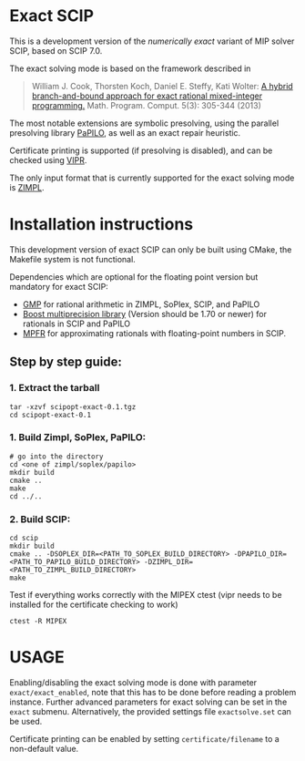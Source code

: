 # Exact SCIP
This is a development version of the *numerically exact* variant of MIP solver SCIP, based on SCIP 7.0.

The exact solving mode is based on the framework described in
> William J. Cook, Thorsten Koch, Daniel E. Steffy, Kati Wolter: [A hybrid branch-and-bound approach for exact rational mixed-integer programming.](https://doi.org/10.1007/s12532-013-0055-6) Math. Program. Comput. 5(3): 305-344 (2013)

The most notable extensions are symbolic presolving, using the parallel presolving library [PaPILO](https://github.com/lgottwald/PaPILO), as well as an exact repair heuristic.

Certificate printing is supported (if presolving is disabled), and can be checked using [VIPR](https://github.com/lgottwald/PaPILO).

The only input format that is currently supported for the exact solving mode is [ZIMPL](https://zimpl.zib.de/).



# Installation instructions

This development version of exact SCIP can only be built using CMake, the Makefile system is not functional.

Dependencies which are optional for the floating point version but mandatory for exact SCIP:
* [GMP](https://gmplib.org/) for rational arithmetic in ZIMPL, SoPlex, SCIP, and PaPILO
* [Boost multiprecision library](https://www.boost.org/) (Version should be 1.70 or newer) for rationals in SCIP and PaPILO
* [MPFR](https://www.mpfr.org/) for approximating rationals with floating-point numbers in SCIP.

## Step by step guide:

### 1. Extract the tarball

```
tar -xzvf scipopt-exact-0.1.tgz
cd scipopt-exact-0.1
```

### 1. Build Zimpl, SoPlex, PaPILO:

```
# go into the directory
cd <one of zimpl/soplex/papilo>
mkdir build
cmake ..
make
cd ../..
```

### 2. Build SCIP:

```
cd scip
mkdir build
cmake .. -DSOPLEX_DIR=<PATH_TO_SOPLEX_BUILD_DIRECTORY> -DPAPILO_DIR=<PATH_TO_PAPILO_BUILD_DIRECTORY> -DZIMPL_DIR=<PATH_TO_ZIMPL_BUILD_DIRECTORY>
make
```

Test if everything works correctly with the MIPEX ctest (vipr needs to be installed for the certificate checking to work)

```
ctest -R MIPEX
```

# USAGE

Enabling/disabling the exact solving mode is done with parameter `exact/exact_enabled`, note that this has to be done before reading a problem instance. Further advanced parameters for exact solving can be set in the `exact` submenu.
Alternatively, the provided settings file `exactsolve.set` can be used.

Certificate printing can be enabled by setting `certificate/filename` to a non-default value.


